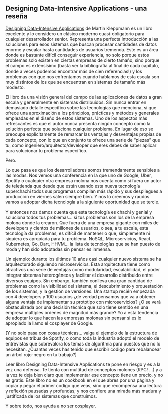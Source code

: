 Designing Data-Intensive Applications - una reseña
---

[Designing Data-Intensive Applications](https://www.amazon.co.uk/Designing-Data-Intensive-Applications-Reliable-Maintainable/dp/1449373321) de Martin Kleppmann es un libro excelente y lo considero un clásico moderno cuasi-obligatorio para cualquier desarrollador senior. Representa una perfecta introducción a las soluciones para esos sistemas que buscan procesar cantidades de datos enorme y escalar hasta cantidades de usuarios tremenda. Este es un área donde es bastante difícil conseguir experiencia, no solo porque estos problemas solo existen en ciertas empresas de cierto tamaño, sino porque el campo es extensísimo (basta ver la bibliografía al final de cada capítulo, donde a veces podemos encontrar más de cien referencias!) y los problemas con que nos enfrentamos cuando hablamos de esta escala son muy distintos de los que se encuentran en sistemas de tamaño más modesto.  

El libro da una visión general del campo de las aplicaciones de datos a gran escala y generalmente en sistemas distribuidos. Sin nunca entrar en demasiado detalle específico sobre las tecnologías que menciona, sí que ofrece una aproximación a los principios, prácticas y métodos y generales empleadas en el diseño de estos sistemas. Uno de los aspectos más refrescantes es que el autor nunca presenta ningún concepto como la solución perfecta que soluciona cualquier problema. En lugar de eso se preocupa explícitamente de remarcar las ventajas y desventajas propias de cada concepto, con lo que en conjunto te ofrece una serie de “piezas” que tu, como ingeniero/arquitecto/developer que eres debes de saber aplicar para solucionar tu problema específico.

Pero.

Lo que pasa es que los desarrolladores somos tremendamente sensibles a las modas. Nos vemos una conferencia en la que uno de Google, Uber, Spotify o cualquier otra empresa molona nos cuenta como si fuera un actor de teletienda que desde que están usando esta nueva tecnología superchachi todos sus programas compilan más rápido y sus despliegues a producción en viernes salen siempre bien. Y nos lo creemos y raudos vamos a adoptar dicha tecnología a la siguiente oportunidad que se tercie.

Y entonces nos damos cuenta que esta tecnología es chachi y genial y soluciona todos tus problemas… si tus problemas son los de la empresa molona donde la crearon. Que fuera de una empresa gigante con miles de developers y cientos de millones de usuarios, o sea, a tu escala, esta tecnología da problemas, es difícil de mantener o que, simplemente ni siquiera es apropiada para tu problema. NoSQL, Microservicios, React, Kubernetes, Go, Dart, HHVM… la lista de tecnologías que se han puesto de moda y han sido adoptadas sin pensar es inmensa.

Un ejemplo: durante los últimos 10 años casi cualquier nuevo sistema se ha arquitecturado siguiendo microservicios. Esta arquitectura tiene como atractivos una serie de ventajas como modularidad, escalabilidad, el poder integrar sistemas heterogéneos y facilitar el desarrollo distribuido entre diversos equipos. Sin embargo, también conlleva una gran cantidad de problemas como la visibilidad del sistema, el descubrimiento y orquestación de los sistemas, y la gestión de versiones. Una startup recién empezada con 4 developers y 100 usuarios ¿de verdad pensamos que va a obtener alguna ventaja de implementar su prototipo con microservicios? ¿O se verá obstaculizada por una decisión técnica que solo tiene sentido en una empresa múltiples órdenes de magnitud más grande? Yo a esta tendencia de adoptar lo que hacen las empresas molonas sin pensar si es lo apropiado la llamo el cosplayer de Google. 

(Y no solo pasa con cosas técnicas… valga el ejemplo de la estructura de equipos en tribus de Spotify, o como toda la industria adoptó el modelo de entrevistas que sobrevalora los temas de algoritmia para puestos que no lo necesitan. ¿Cuantas veces has tenido que escribir codigo para rebalancear un árbol rojo-negro en tu trabajo?)

Leer libro Designing Data-Intensive Applications te pone en riesgo y es a la vez una defensa. Te tienta con multitud de conceptos molones (RPC! …) y a la vez te deja bien claro que implementar ese concepto tiene un precio, y no es gratis. Este libro no es un cookbook en el que abres por una página y copiar y pegar el primer código que veas, sino que recompensa una lectura y reflexión pausadas y profundas; y nos confiere una mirada más madura y justificada de los sistemas que construimos.

Y sobre todo, nos ayuda a no ser cosplayer.



